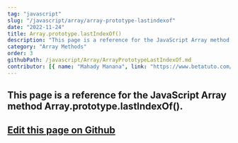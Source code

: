 ```yaml
---
tag: "javascript"
slug: "/javascript/array/array-prototype-lastindexof"
date: "2022-11-24"
title: Array.prototype.lastIndexOf()
description: "This page is a reference for the JavaScript Array method Array.prototype.lastIndexOf()."
category: "Array Methods"
order: 3
githubPath: /javascript/Array/ArrayPrototypeLastIndexOf.md
contributor: [{ name: "Mahady Manana", link: "https://www.betatuto.com/" }]
---
```



## This page is a reference for the JavaScript Array method Array.prototype.lastIndexOf().

## <a href="https://github.com/mahady-manana/betatuto-docs/tree/main/docs/javascript/Array/ArrayPrototypeLastIndexOf.md" target="_blank">Edit this page on Github</a>

